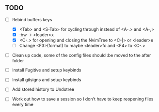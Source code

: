 ## TODO
- [ ] Rebind buffers keys
    - [x] \<Tab\> and \<S-Tab\> for cycling through instead of \<A-.\> and \<A-,\>
    - [x] :bw -> \<leader\>x
    - [x] \<C-.\> for opening and closing the NvimTree to \<C-|\> or \<leader\>e
    - [ ] Change \<F3\>(format) to maybe \<leader\>fo and \<F4\> to \<C-.\> 

- [ ] Clean up code, some of the config files should :be moved to the after folder

- [ ] Install Fugitive and setup keybinds

- [ ] Install gitsigns and setup keybinds

- [ ] Add stored history to Undotree

- [ ] Work out how to save a session so I don't have to keep reopening files every time
